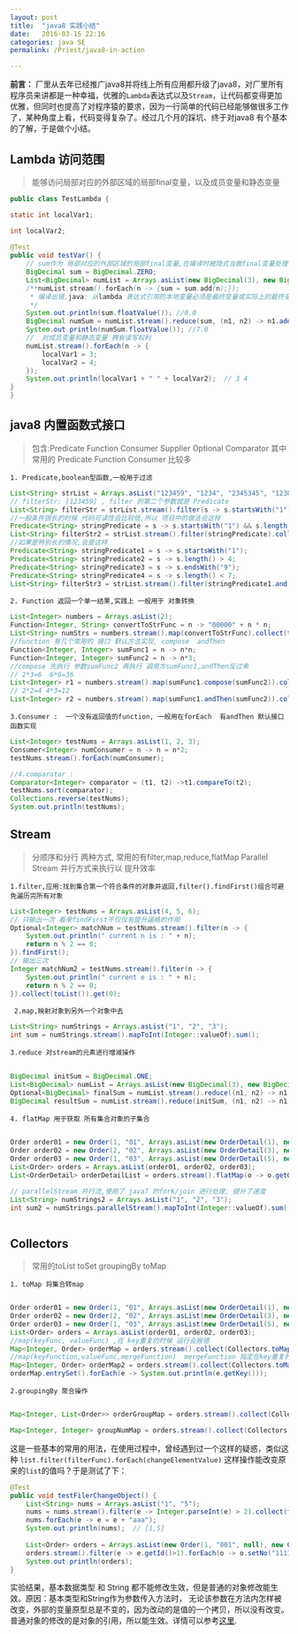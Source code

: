 ```yaml
---
layout: post
title:  "java8 实践小结"
date:   2016-03-15 22:16
categories: java SE
permalink: /Priest/java8-in-action

---
```


**前言：** 厂里从去年已经推广java8并将线上所有应用都升级了java8，对厂里所有程序员来讲都是一种幸福，优雅的`Lambda`表达式以及`Stream`，让代码都变得更加优雅，但同时也提高了对程序猿的要求，因为一行简单的代码已经能够做很多工作了，某种角度上看，代码变得复杂了。经过几个月的踩坑、终于对java8 有个基本的了解，于是做个小结。

<h2>Lambda 访问范围</h2>

>能够访问局部对应的外部区域的局部final变量，以及成员变量和静态变量



```java
public class TestLambda {

static int localVar1;

int localVar2;
    
@Test
public void testVar() {
    // sum作为 局部对应的外部区域的局部final变量,在编译时被隐式当做final变量处理
    BigDecimal sum = BigDecimal.ZERO;
    List<BigDecimal> numList = Arrays.asList(new BigDecimal(3), new BigDecimal(4));
    /**numList.stream().forEach(n -> {sum = sum.add(n);}); 
     * 编译出错,java: 从lambda 表达式引用的本地变量必须是最终变量或实际上的最终变量
     */
    System.out.println(sum.floatValue()); //0.0
    BigDecimal numSum = numList.stream().reduce(sum, (n1, n2) -> n1.add(n2));
    System.out.println(numSum.floatValue()); //7.0
    //  对成员变量和静态变量 拥有读写权利
    numList.stream().forEach(n -> {
        localVar1 = 3;
        localVar2 = 4;
    });
    System.out.println(localVar1 + " " + localVar2);  // 3 4
}
}
```


<h2>java8 内置函数式接口</h2>

>包含:Predicate Function Consumer Supplier Optional Comparator
 其中常用的 Predicate Function Consumer 比较多
  

 `1. Predicate,boolean型函数,一般用于过滤`
 
```java
List<String> strList = Arrays.asList("123459", "1234", "2345345", "1230989");
// filterStr: [123459] , filter 的第二个参数就是 Predicate
List<String> filterStr = strList.stream().filter(s -> s.startsWith("1") && s.length() > 4 && s.endsWith("9") && s.length() < 7).collect(toList());
//一般条件很长的时候 代码可读性会比较低,所以 项目中的做法会这样
Predicate<String> stringPredicate = s -> s.startsWith("1") && s.length() > 4 && s.endsWith("9") && s.length() < 7;
List<String> filterStr2 = strList.stream().filter(stringPredicate).collect(toList());
//如果是特别长的情况,会是这样
Predicate<String> stringPredicate1 = s -> s.startsWith("1");
Predicate<String> stringPredicate2 = s -> s.length() > 4;
Predicate<String> stringPredicate3 = s -> s.endsWith("9");
Predicate<String> stringPredicate4 = s -> s.length() < 7;
List<String> filterStr3 = strList.stream().filter(stringPredicate1.and(stringPredicate2).and(stringPredicate3).and(stringPredicate4)).collect(toList());
```
  `2. Function 返回一个单一结果,实践上 一般用于 对象转换`
  
```java 
List<Integer> numbers = Arrays.asList(2);
Function<Integer, String> convertToStrFunc = n -> "00000" + n * n;
List<String> numStrs = numbers.stream().map(convertToStrFunc).collect(toList());
//function 有几个常用的 接口 默认方法实现, compose  andThen
Function<Integer, Integer> sumFunc1 = n -> n*n;
Function<Integer, Integer> sumFunc2 = n -> n*3;
//compose 先执行 参数sumFunc2 再执行 调用方sumFunc1,andThen反过来
// 2*3=6  6*6=36
List<Integer> r1 = numbers.stream().map(sumFunc1.compose(sumFunc2)).collect(toList());
// 2*2=4 4*3=12
List<Integer> r2 = numbers.stream().map(sumFunc1.andThen(sumFunc2)).collect(toList());
```

 `3.Consumer :  一个没有返回值的function, 一般用在forEach  有andThen 默认接口函数实现`

```java
List<Integer> testNums = Arrays.asList(1, 2, 3);
Consumer<Integer> numConsumer = n -> n = n*2;
testNums.stream().forEach(numConsumer);

//4.comparator :
Comparator<Integer> comparator = (t1, t2) ->t1.compareTo(t2);
testNums.sort(comparator);
Collections.reverse(testNums);
System.out.println(testNums);
```

<h2>Stream </h2>


>分顺序和分行 两种方式, 常用的有filter,map,reduce,flatMap Parallel Stream 并行方式来执行以 提升效率



 `1.filter,应用:找到集合第一个符合条件的对象并返回,filter().findFirst()组合可避免遍历完所有对象`
 

```java
List<Integer> testNums = Arrays.asList(4, 5, 6);
// 只输出一次 看来findFirst不仅仅有提升逼格的作用
Optional<Integer> matchNum = testNums.stream().filter(n -> {
    System.out.println(" current n is : " + n);
    return n % 2 == 0;
}).findFirst();
// 输出三次
Integer matchNum2 = testNums.stream().filter(n -> {
    System.out.println(" current e is : " + n);
    return n % 2 == 0;
}).collect(toList()).get(0);
```
 


` 2.map,映射对象到另外一个对象中去`


```java
List<String> numStrings = Arrays.asList("1", "2", "3");
int sum = numStrings.stream().mapToInt(Integer::valueOf).sum();
```



`3.reduce 对stream的元素进行增减操作`



```java      
        
BigDecimal initSum = BigDecimal.ONE;
List<BigDecimal> numList = Arrays.asList(new BigDecimal(3), new BigDecimal(4));
Optional<BigDecimal> finalSum = numList.stream().reduce((n1, n2) -> n1.add(n2)); // 7
BigDecimal resultSum = numList.stream().reduce(initSum, (n1, n2) -> n1.add(n2));// 8
```     
 


`4. flatMap 用于获取 所有集合对象的子集合`



```java     
        
Order order01 = new Order(1, "01", Arrays.asList(new OrderDetail(1), new OrderDetail(1)));
Order order02 = new Order(2, "02", Arrays.asList(new OrderDetail(3), new OrderDetail(4)));
Order order03 = new Order(1, "03", Arrays.asList(new OrderDetail(5), new OrderDetail(6)));
List<Order> orders = Arrays.asList(order01, order02, order03);
List<OrderDetail> orderDetailList = orders.stream().flatMap(o -> o.getOrderDetails().stream()).collect(toList());

// parallelStream 并行流,使用了 java7 的fork/join 进行处理, 提升了速度
List<String> numStrings2 = Arrays.asList("1", "2", "3");
int sum2 = numStrings.parallelStream().mapToInt(Integer::valueOf).sum();
    
```




<h2>Collectors </h2>

>常用的toList toSet groupingBy toMap


`1. toMap 将集合转map`


```java

Order order01 = new Order(1, "01", Arrays.asList(new OrderDetail(1), new OrderDetail(1)));
Order order02 = new Order(2, "02", Arrays.asList(new OrderDetail(3), new OrderDetail(4)));
Order order03 = new Order(1, "03", Arrays.asList(new OrderDetail(5), new OrderDetail(6)));
List<Order> orders = Arrays.asList(order01, order02, order03);
//map(keyFunc, valueFunc) ,在 key重复的时候 运行会报错
Map<Integer, Order> orderMap = orders.stream().collect(Collectors.toMap(o -> o.getId(), o -> o));
//map(keyFunction,valueFunc,mergeFunction)  mergeFunction 指定在key重复的时候使用哪一个value
Map<Integer, Order> orderMap2 = orders.stream().collect(Collectors.toMap(o -> o.getId(), o -> o, (k1, k2) -> k1));
orderMap.entrySet().forEach(e -> System.out.println(e.getKey()));
```


`2.groupingBy 聚合操作`


```java

Map<Integer, List<Order>> orderGroupMap = orders.stream().collect(Collectors.groupingBy(Order::getId));

Map<Integer, Integer> groupNumMap = orders.stream().collect(Collectors.groupingBy(Order::getId, Collectors.summingInt(p -> 1)));

```



这是一些基本的常用的用法，在使用过程中，曾经遇到过一个这样的疑惑，类似这种 `list.filter(filterFunc).forEach(changeElementValue)` 这样操作能改变原来的`list`的值吗？于是测试了下：


```java
@Test
public void testFilerChangeObject() {
    List<String> nums = Arrays.asList("1", "5");
    nums = nums.stream().filter(e -> Integer.parseInt(e) > 2).collect(toList());
    nums.forEach(e -> e = e + "aaa");
    System.out.println(nums);  // [1,5]
 
    List<Order> orders = Arrays.asList(new Order(1, "001", null), new Order(2, "002", null));
    orders.stream().filter(e -> e.getId()>1).forEach(o -> o.setNo("111111"));
    System.out.println(orders);
}
```


实验结果，基本数据类型 和  String 都不能修改生效，但是普通的对象修改能生效。原因：基本类型和String作为参数传入方法时， 无论该参数在方法内怎样被改变，外部的变量原型总是不变的，因为改动的是值的一个拷贝，所以没有改变。普通对象的修改的是对象的引用，所以能生效。详情可以参考[这里](http://freej.blog.51cto.com/235241/168676).